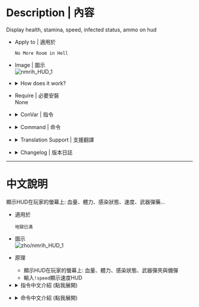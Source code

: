 
# Description | 內容
Display health, stamina, speed, infected status, ammo on hud

* Apply to | 適用於
    ```
    No More Room in Hell
    ```

* Image | 圖示
    <br/>![nmrih_HUD_1](image/nmrih_HUD_1.jpg)
    
* <details><summary>How does it work?</summary>

    * Display health, stamina, infected status, weapon clip/ammo on hud
    * Type ```!speed``` to display your speed on hud
</details>

* Require | 必要安裝
<br/>None

* <details><summary>ConVar | 指令</summary>

    * cfg/sourcemod/nmrih_HUD.cfg
        ```php
        // 1=Display health, stamina, infected status in the HUD. 0=Off
        nmrih_HUD_display_health "1"

        // 1=Display speed meter in the HUD. 0=Off
        nmrih_HUD_display_speed "1"

        // 1=Always display weapon clip/ammo in the HUD. 0=Show only clip number or ammo number changes, -1=Off
        nmrih_HUD_display_ammo "0"

        // 1 = Active the speed hud for client by default, 0 = Disable the speed hud for client by default
        nmrih_HUD_speed_default "0"
        ```
</details>

* <details><summary>Command | 命令</summary>

    * **Enable/Disable Speed Hud**
        ```php
        sm_speed
        ```
</details>

* <details><summary>Translation Support | 支援翻譯</summary>

    ```
    English
    繁體中文
    简体中文
    ```
</details>

* <details><summary>Changelog | 版本日誌</summary>

    * v1.1h (2025-2-18)
        * Add weapon clip/ammo hud

    * v1.0h (2024-12-23)
        * Update translation
        * Improve code

    * Original & Credit
        * [clague](https://github.com/clague/plugin-source/blob/master/addons/sourcemod/scripting/HUD.sp)
        * [Grey83](https://forums.alliedmods.net/showthread.php?t=261699)
</details>

- - - -
# 中文說明
顯示HUD在玩家的螢幕上: 血量、體力、感染狀態、速度、武器彈藥...

* 適用於
    ```
    地獄已滿
    ```

* 圖示
    <br/>![zho/nmrih_HUD_1](image/zho/nmrih_HUD_1.jpg)

* 原理
    * 顯示HUD在玩家的螢幕上: 血量、體力、感染狀態、武器彈夾與備彈
    * 輸入```!speed```顯示速度HUD

* <details><summary>指令中文介紹 (點我展開)</summary>

    * cfg/sourcemod/nmrih_HUD.cfg
        ```php
        // 1=顯示HUD: 血量、體力、感染狀態. 0=不顯示
        nmrih_HUD_display_health "1"

        // 1=顯示HUD: 速度. 0=不顯示
        nmrih_HUD_display_speed "1"

        // 1=永遠顯示HUD: 武器彈夾與備彈. 0=彈夾數字或備彈數字發生變化時才顯示, -1=不顯示
        nmrih_HUD_display_ammo "0"

        // 1 = 自動幫玩家打開速度Hud, 0 = 不自動打開速度Hud，玩家需要手動輸入開啟
        nmrih_HUD_speed_default "0"
        ```
</details>

* <details><summary>命令中文介紹 (點我展開)</summary>

    * **開/關 顯示速度HUD**
        ```php
        sm_speed
        ```
</details>



